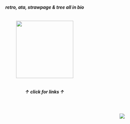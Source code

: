 
<h5 align="center">
  retro, ata, strawpage & tree all in bio
  <br><br><br>
<a href="https://rentry.co/sit"><img src="https://github.com/user-attachments/assets/7b079a63-defd-4e29-aa4d-b23e07ab116a"width="180" height="180"></img></a><br><br><br>
  ↑ click for links ↑
</h5>
<br>
<h4 align="right">
  <img src="https://komarev.com/ghpvc/?username=tojifg&color=97b98a&style=for-the-badge&label=FOLLOWER+COUNT:&base=1000000000">
</h4>
